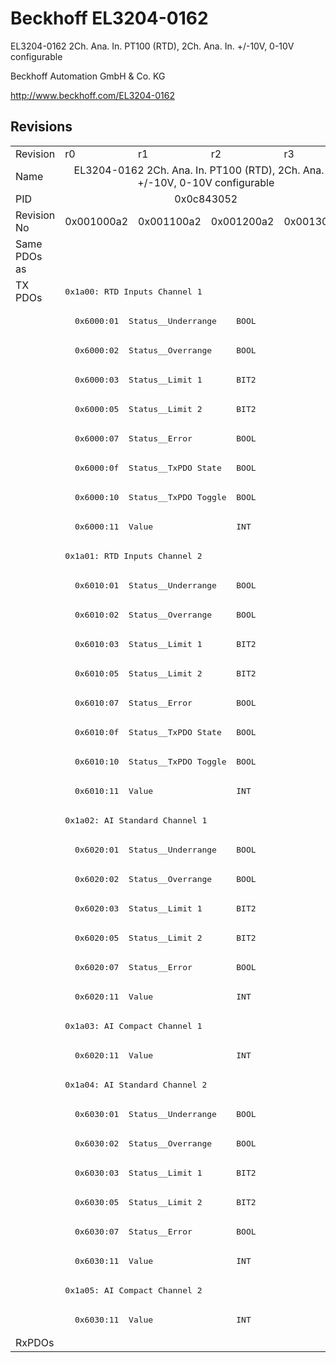 # Beckhoff EL3204-0162

EL3204-0162 2Ch. Ana. In. PT100 (RTD), 2Ch. Ana. In. +/-10V, 0-10V configurable

Beckhoff Automation GmbH & Co. KG

http://www.beckhoff.com/EL3204-0162

## Revisions
<table>
<tr>
<td>Revision</td>
<td>r0</td>
<td>r1</td>
<td>r2</td>
<td>r3</td>
</tr>
<tr>
<td>Name</td>
<td colspan=4 align="center">EL3204-0162 2Ch. Ana. In. PT100 (RTD), 2Ch. Ana. In. +/-10V, 0-10V configurable</td>
</tr>
<tr>
<td>PID</td>
<td colspan=4 align="center">0x0c843052</td>
</tr>
<tr>
<td>Revision No</td>
<td>0x001000a2</td>
<td>0x001100a2</td>
<td>0x001200a2</td>
<td>0x001300a2</td>
</tr>
<tr>
<td>Same PDOs as</td>
<td colspan=4 align="center"></td>
</tr>
<tr>
<td rowspan=36 valign=top>TX PDOs</td>
<td colspan=4 align="left"><pre>0x1a00: RTD Inputs Channel 1</pre></td>
<td></td>
</tr>
<tr>
<td colspan=4 align="left"><pre>  0x6000:01  Status__Underrange    BOOL</pre></td>
</tr>
<tr>
<td colspan=4 align="left"><pre>  0x6000:02  Status__Overrange     BOOL</pre></td>
</tr>
<tr>
<td colspan=4 align="left"><pre>  0x6000:03  Status__Limit 1       BIT2</pre></td>
</tr>
<tr>
<td colspan=4 align="left"><pre>  0x6000:05  Status__Limit 2       BIT2</pre></td>
</tr>
<tr>
<td colspan=4 align="left"><pre>  0x6000:07  Status__Error         BOOL</pre></td>
</tr>
<tr>
<td colspan=4 align="left"><pre>  0x6000:0f  Status__TxPDO State   BOOL</pre></td>
</tr>
<tr>
<td colspan=4 align="left"><pre>  0x6000:10  Status__TxPDO Toggle  BOOL</pre></td>
</tr>
<tr>
<td colspan=4 align="left"><pre>  0x6000:11  Value                 INT</pre></td>
</tr>
<tr>
<td colspan=4 align="left"><pre>0x1a01: RTD Inputs Channel 2</pre></td>
</tr>
<tr>
<td colspan=4 align="left"><pre>  0x6010:01  Status__Underrange    BOOL</pre></td>
</tr>
<tr>
<td colspan=4 align="left"><pre>  0x6010:02  Status__Overrange     BOOL</pre></td>
</tr>
<tr>
<td colspan=4 align="left"><pre>  0x6010:03  Status__Limit 1       BIT2</pre></td>
</tr>
<tr>
<td colspan=4 align="left"><pre>  0x6010:05  Status__Limit 2       BIT2</pre></td>
</tr>
<tr>
<td colspan=4 align="left"><pre>  0x6010:07  Status__Error         BOOL</pre></td>
</tr>
<tr>
<td colspan=4 align="left"><pre>  0x6010:0f  Status__TxPDO State   BOOL</pre></td>
</tr>
<tr>
<td colspan=4 align="left"><pre>  0x6010:10  Status__TxPDO Toggle  BOOL</pre></td>
</tr>
<tr>
<td colspan=4 align="left"><pre>  0x6010:11  Value                 INT</pre></td>
</tr>
<tr>
<td colspan=4 align="left"><pre>0x1a02: AI Standard Channel 1</pre></td>
</tr>
<tr>
<td colspan=4 align="left"><pre>  0x6020:01  Status__Underrange    BOOL</pre></td>
</tr>
<tr>
<td colspan=4 align="left"><pre>  0x6020:02  Status__Overrange     BOOL</pre></td>
</tr>
<tr>
<td colspan=4 align="left"><pre>  0x6020:03  Status__Limit 1       BIT2</pre></td>
</tr>
<tr>
<td colspan=4 align="left"><pre>  0x6020:05  Status__Limit 2       BIT2</pre></td>
</tr>
<tr>
<td colspan=4 align="left"><pre>  0x6020:07  Status__Error         BOOL</pre></td>
</tr>
<tr>
<td colspan=4 align="left"><pre>  0x6020:11  Value                 INT</pre></td>
</tr>
<tr>
<td colspan=4 align="left"><pre>0x1a03: AI Compact Channel 1</pre></td>
</tr>
<tr>
<td colspan=4 align="left"><pre>  0x6020:11  Value                 INT</pre></td>
</tr>
<tr>
<td colspan=4 align="left"><pre>0x1a04: AI Standard Channel 2</pre></td>
</tr>
<tr>
<td colspan=4 align="left"><pre>  0x6030:01  Status__Underrange    BOOL</pre></td>
</tr>
<tr>
<td colspan=4 align="left"><pre>  0x6030:02  Status__Overrange     BOOL</pre></td>
</tr>
<tr>
<td colspan=4 align="left"><pre>  0x6030:03  Status__Limit 1       BIT2</pre></td>
</tr>
<tr>
<td colspan=4 align="left"><pre>  0x6030:05  Status__Limit 2       BIT2</pre></td>
</tr>
<tr>
<td colspan=4 align="left"><pre>  0x6030:07  Status__Error         BOOL</pre></td>
</tr>
<tr>
<td colspan=4 align="left"><pre>  0x6030:11  Value                 INT</pre></td>
</tr>
<tr>
<td colspan=4 align="left"><pre>0x1a05: AI Compact Channel 2</pre></td>
</tr>
<tr>
<td colspan=4 align="left"><pre>  0x6030:11  Value                 INT</pre></td>
</tr>
<tr>
<td>RxPDOs</td>
<td colspan=4 align="left"></td>
</tr>
</table>
